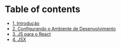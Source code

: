 # Table of contents

* [1. Introdução](README.md)
* [2. Configurando o Ambiente de Desenvolvimento](2.-configurando-o-ambiente-de-desenvolvimento.md)
* [3. JS para o React](3.-js-para-o-react.md)
* [4. JSX](4.-jsx.md)
